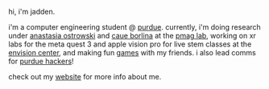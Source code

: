 hi, i'm jadden.

i'm a computer engineering student @ [purdue](https://www.purdue.edu/). currently, i'm doing research under [anastasia ostrowski](https://www.akostrowski.com/) and [caue borlina](https://www.caueborlina.com/) at the [pmag lab](https://www.caueborlina.com/purdue-magnetics-lab), working on xr labs for the meta quest 3 and apple vision pro for live stem classes at the [envision center](https://envision.center), and making fun [games](https://store.steampowered.com/app/3852520/Spread_The_Love/) with my friends. i also lead comms for [purdue hackers](https://purduehackers.com)!

check out my [website](https://jadden.xyz) for more info about me.

<!--
**jaddenki/jaddenki** is a ✨ _special_ ✨ repository because its `README.md` (this file) appears on your GitHub profile.

Here are some ideas to get you started:

- 🔭 I’m currently working on ...
- 🌱 I’m currently learning ...
- 👯 I’m looking to collaborate on ...
- 🤔 I’m looking for help with ...
- 💬 Ask me about ...
- 📫 How to reach me: ...
- 😄 Pronouns: ...
- ⚡ Fun fact: ...
-->
